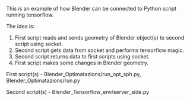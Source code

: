 This is an example of how Blender can be connected to Python script running tensorflow.

The idea is:
1) First script reads and sends geometry of Blender object(s)  to second script using socket.
2) Second script gets data from socket and performs tensorflow magic.
3) Second script returns data to first scripts using socket.
4) First script makes some changes in Blender geometry.

First script(s) - Blender_Optimatazions/run_opt_sph.py, Blender_Optimatazions/run.py

Second script(s) - Blender_Tensorflow_env/server_side.py